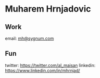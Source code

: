 # Muharem Hrnjadovic

## Work

email: mh@sygnum.com

## Fun

twitter: https://twitter.com/al_maisan
linkedin: https://www.linkedin.com/in/mhrnjad/
